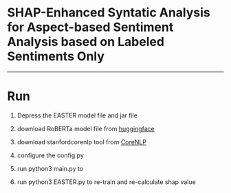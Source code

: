 # SHAP-Enhanced Syntatic Analysis for Aspect-based Sentiment Analysis based on Labeled Sentiments Only

---
# Run
1. Depress the EASTER model file and jar file

2. download RoBERTa model file from [huggingface](https://huggingface.co/cardiffnlp/twitter-roberta-base-sentiment/tree/main)

3. download stanfordcorenlp tool from [CoreNLP](https://nlp.stanford.edu/software/stanford-corenlp-4.5.1.zip)

4. configure the config.py

5. run python3 main.py to 

5. run python3 EASTER.py to re-train and re-calculate shap value
